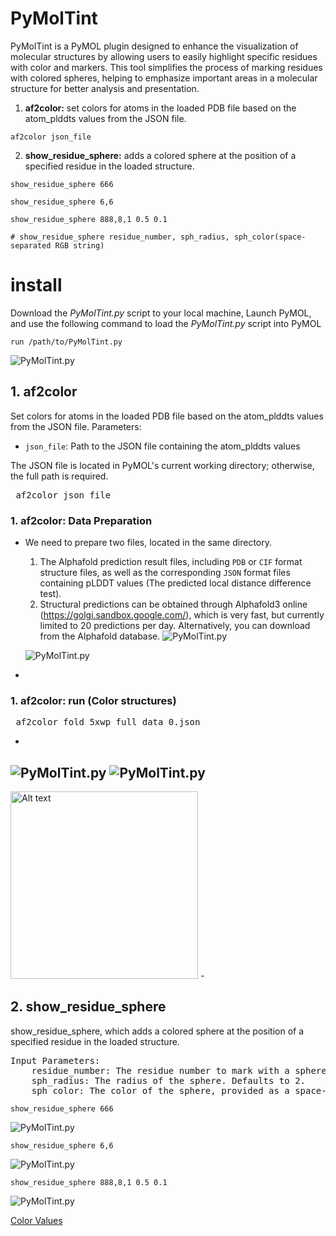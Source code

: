 # PyMolTint
PyMolTint is a PyMOL plugin designed to enhance the visualization of molecular structures by allowing users to easily highlight specific residues with color and markers. This tool simplifies the process of marking residues with colored spheres, helping to emphasize important areas in a molecular structure for better analysis and presentation.
1. **af2color:** set colors for atoms in the loaded PDB file based on the atom_plddts values from the JSON file.
```
af2color json_file
```
2. **show_residue_sphere:**  adds a colored sphere at the position of a specified residue in the loaded structure.
```
show_residue_sphere 666

show_residue_sphere 6,6

show_residue_sphere 888,8,1 0.5 0.1

# show_residue_sphere residue_number, sph_radius, sph_color(space-separated RGB string)
```
# install
Download the *PyMolTint.py* script to your local machine, Launch PyMOL, and use the following command to load the *PyMolTint.py* script into PyMOL
```
run /path/to/PyMolTint.py
```
![PyMolTint.py](https://github.com/wqiudao/PyMolTint/blob/main/imgs/loading_plugin.png)

## 1. af2color

Set colors for atoms in the loaded PDB file based on the atom_plddts values from the JSON file.
Parameters:
- `json_file`: Path to the JSON file containing the atom_plddts values

The JSON file is located in PyMOL's current working directory; otherwise, the full path is required.

<pre> af2color json_file  </pre>

### 1. af2color: Data Preparation
-
  We need to prepare two files, located in the same directory. 
  1. The Alphafold prediction result files, including `PDB` or `CIF` format structure files, as well as the corresponding `JSON` format files containing pLDDT values (The predicted local distance difference test).
  2. Structural predictions can be obtained through Alphafold3 online (https://golgi.sandbox.google.com/), which is very fast, but currently limited to 20 predictions per day. Alternatively, you can download from the Alphafold database.
  ![PyMolTint.py](https://github.com/wqiudao/PyMolTint/blob/main/imgs/AF2Color/af2color0.png)
  
  ![PyMolTint.py](https://github.com/wqiudao/PyMolTint/blob/main/imgs/AF2Color/af2color_data.png)

-
 
### 1. af2color: run (Color structures)

<pre> af2color fold_5xwp_full_data_0.json  </pre>
-
 ![PyMolTint.py](https://github.com/wqiudao/PyMolTint/blob/main/imgs/AF2Color/af2color1.png)
 ![PyMolTint.py](https://github.com/wqiudao/PyMolTint/blob/main/imgs/AF2Color/af2color2.png)
-
<img src="https://github.com/wqiudao/PyMolTint/blob/main/imgs/AF2Color/af2color_legend.png" alt="Alt text" width="300">
-

## 2. show_residue_sphere
show_residue_sphere, which adds a colored sphere at the position of a specified residue in the loaded structure. 
<pre>Input Parameters:
	residue_number: The residue number to mark with a sphere. Defaults to 1.
	sph_radius: The radius of the sphere. Defaults to 2.
	sph_color: The color of the sphere, provided as a space-separated RGB string (e.g., '1.0 0.0 0.0' for red).
</pre>
```
show_residue_sphere 666
```
![PyMolTint.py](https://github.com/wqiudao/PyMolTint/blob/main/imgs/show_residue_sphere/show_residue_sphere1.png)
```
show_residue_sphere 6,6
```
![PyMolTint.py](https://github.com/wqiudao/PyMolTint/blob/main/imgs/show_residue_sphere/show_residue_sphere2.png)
 ```
show_residue_sphere 888,8,1 0.5 0.1
```
![PyMolTint.py](https://github.com/wqiudao/PyMolTint/blob/main/imgs/show_residue_sphere/show_residue_sphere3.png)
 
[Color Values](https://pymolwiki.org/index.php/Color_Values) 





